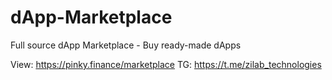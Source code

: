 # dApp-Marketplace
Full source dApp Marketplace - Buy ready-made dApps

View: https://pinky.finance/marketplace 
TG: https://t.me/zilab_technologies
